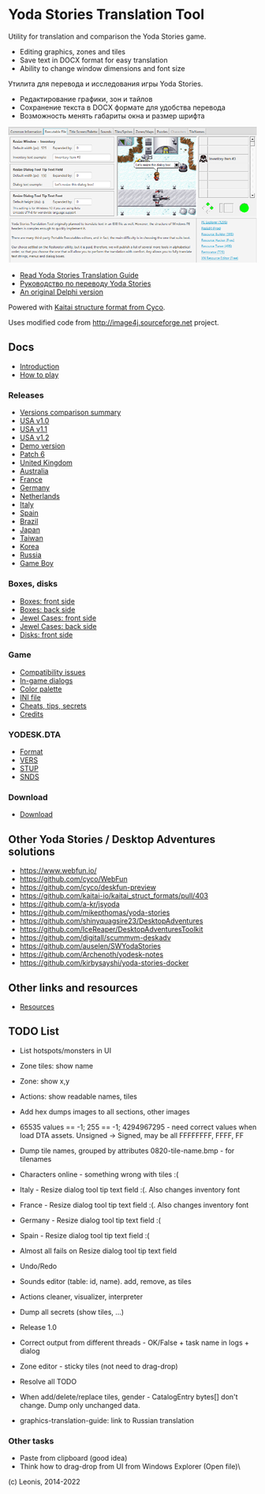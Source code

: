 # Yoda Stories Translation Tool

Utility for translation and comparison the Yoda Stories game.
 
* Editing graphics, zones and tiles
* Save text in DOCX format for easy translation
* Ability to change window dimensions and font size 

Утилита для перевода и исследования игры Yoda Stories.
 
* Редактирование графики, зон и тайлов
* Сохранение текста в DOCX формате для удобства перевода
* Возможность менять габариты окна и размер шрифта

![](./documents/images/gui-exe.png)

* [Read Yoda Stories Translation Guide](documents/translation-guide.md)
* [Руководство по переводу Yoda Stories](documents/ru/translation-guide.md)
* [An original Delphi version](https://github.com/LeonisX/YExplorer)

Powered with [Kaitai structure format from Cyco](https://github.com/cyco/kaitai_struct_formats/blob/add-yodesk/game/yodesk.ksy).

Uses modified code from http://image4j.sourceforge.net project.

## Docs

* [Introduction](documents/introduction.md)
* [How to play](documents/how-to-play.md)

### Releases

* [Versions comparison summary](documents/summary.md)
* [USA v1.0](documents/usa-10.md)
* [USA v1.1](documents/usa-11.md)
* [USA v1.2](documents/usa-12.md)
* [Demo version](documents/demo.md)
* [Patch 6](documents/patch6.md)
* [United Kingdom](documents/uk.md)
* [Australia](documents/australia.md)
* [France](documents/france.md)
* [Germany](documents/germany.md)
* [Netherlands](documents/netherlands.md)
* [Italy](documents/italy.md)
* [Spain](documents/spain.md)
* [Brazil](documents/brazil.md)
* [Japan](documents/japan.md)
* [Taiwan](documents/taiwan.md)
* [Korea](documents/korea.md)
* [Russia](documents/russia.md)
* [Game Boy](documents/gameboy.md)

### Boxes, disks

* [Boxes: front side](documents/box-front.md)
* [Boxes: back side](documents/box-back.md)
* [Jewel Cases: front side](documents/jewel-case-front.md)
* [Jewel Cases: back side](documents/jewel-case-back.md)
* [Disks: front side](documents/disk-front.md)

### Game

* [Compatibility issues](documents/compatibility.md)
* [In-game dialogs](documents/dialogs.md)
* [Color palette](documents/color-palette.md)
* [INI file](documents/ini.md)
* [Cheats, tips, secrets](documents/cheats.md)
* [Credits](documents/credits.md)

### YODESK.DTA

* [Format](documents/dta-format.md)
* [VERS](documents/dta-vers.md)
* [STUP](documents/dta-stup.md)
* [SNDS](documents/dta-snds.md)

### Download

* [Download](documents/download.md)

## Other Yoda Stories / Desktop Adventures solutions

* https://www.webfun.io/
* https://github.com/cyco/WebFun
* https://github.com/cyco/deskfun-preview
* https://github.com/kaitai-io/kaitai_struct_formats/pull/403
* https://github.com/a-kr/jsyoda
* https://github.com/mikepthomas/yoda-stories
* https://github.com/shinyquagsire23/DesktopAdventures
* https://github.com/IceReaper/DesktopAdventuresToolkit
* https://github.com/digitall/scummvm-deskadv
* https://github.com/auselen/SWYodaStories
* https://github.com/Archenoth/yodesk-notes
* https://github.com/kirbysayshi/yoda-stories-docker

## Other links and resources

* [Resources](documents/resources.md)

## TODO List

* List hotspots/monsters in UI
* Zone tiles: show name
* Zone: show x,y
* Actions: show readable names, tiles
* Add hex dumps images to all sections, other images
* 65535 values == -1; 255 == -1; 4294967295 - need correct values when load DTA assets. Unsigned -> Signed, may be all
FFFFFFFF, FFFF, FF


* Dump tile names, grouped by attributes 0820-tile-name.bmp - for tilenames
* Characters online - something wrong with tiles :(

* Italy - Resize dialog tool tip text field :(. Also changes inventory font
* France - Resize dialog tool tip text field :(. Also changes inventory font
* Germany - Resize dialog tool tip text field :(
* Spain - Resize dialog tool tip text field :(
* Almost all fails on Resize dialog tool tip text field

* Undo/Redo
* Sounds editor (table: id, name). add, remove, as tiles
* Actions cleaner, visualizer, interpreter
* Dump all secrets (show tiles, ...)
* Release 1.0
* Correct output from different threads - OK/False + task name in logs + dialog
* Zone editor - sticky tiles (not need to drag-drop)
* Resolve all TODO
* When add/delete/replace tiles, gender - CatalogEntry bytes[] don't change. Dump only unchanged data.
* graphics-translation-guide: link to Russian translation

### Other tasks

* Paste from clipboard (good idea)
* Think how to drag-drop from UI from Windows Explorer (Open file)\

(c) Leonis, 2014-2022